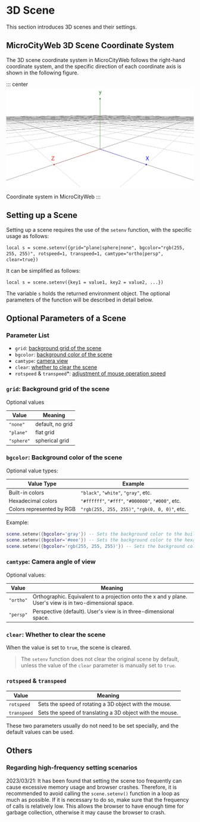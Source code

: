 # 3D Scene

This section introduces 3D scenes and their settings.

## MicroCityWeb 3D Scene Coordinate System

The 3D scene coordinate system in MicroCityWeb follows the right-hand coordinate system, and the specific direction of each coordinate axis is shown in the following figure.

::: center
![Coordinate system in MicroCityWeb](./images/MicroCityWeb/coordinate.png)

Coordinate system in MicroCityWeb
:::

## Setting up a Scene

Setting up a scene requires the use of the `setenv` function, with the specific usage as follows:

```lua:no-line-numbers
local s = scene.setenv({grid="plane|sphere|none", bgcolor="rgb(255, 255, 255)", rotspeed=1, transpeed=1, camtype="ortho|persp", clear=true})
```

It can be simplified as follows:

```lua:no-line-numbers
local s = scene.setenv({key1 = value1, key2 = value2, ...})
```

The variable `s` holds the returned environment object. The optional parameters of the function will be described in detail below.

## Optional Parameters of a Scene

### Parameter List

*   `grid`: [background grid of the scene](#grid-background-grid-of-the-scene)
*   `bgcolor`: [background color of the scene](#bgcolor-background-color-of-the-scene)
*   `camtype`: [camera view](#camtype-camera-view)
*   `clear`: [whether to clear the scene](#clear-whether-to-clear-the-scene)
*   `rotspeed` & `transpeed`\*: [adjustment of mouse operation speed](#rotspeed-transpeed)

### `grid`: Background grid of the scene

Optional values

| Value | Meaning |
| --- | --- |
| `"none"` | default, no grid |
| `"plane"` | flat grid |
| `"sphere"` | spherical grid |

### `bgcolor`: Background color of the scene

Optional value types:

| Value Type | Example |
| --- | --- |
| Built-in colors | `"black"`, `"white"`, `"gray"`, etc. |
| Hexadecimal colors | `"#ffffff"`, `"#fff"`, `"#000000"`, `"#000"`, etc. |
| Colors represented by RGB | `"rgb(255, 255, 255)"`, `"rgb(0, 0, 0)"`, etc. |

Example:

```lua
scene.setenv({bgcolor='gray'}) -- Sets the background color to the built-in color "gray"
scene.setenv({bgcolor='#eee'}) -- Sets the background color to the hexadecimal color "#eee"
scene.setenv({bgcolor='rgb(255, 255, 255)'}) -- Sets the background color to white
```

### `camtype`: Camera angle of view

Optional values:

| Value | Meaning |
| --- | --- |
| `"ortho"` | Orthographic. Equivalent to a projection onto the x and y plane. User's view is in two-dimensional space. |
| `"persp"` | Perspective (default). User's view is in three-dimensional space. |

### `clear`: Whether to clear the scene

When the value is set to `true`, the scene is cleared.

> The `setenv` function does not clear the original scene by default, unless the value of the `clear` parameter is manually set to `true`.

### `rotspeed` & `transpeed`

| Value | Meaning |
| --- | --- |
| `rotspeed` | Sets the speed of rotating a 3D object with the mouse. |
| `transpeed` | Sets the speed of translating a 3D object with the mouse. |

These two parameters usually do not need to be set specially, and the default values can be used.

## Others

### Regarding high-frequency setting scenarios

2023/03/21: It has been found that setting the scene too frequently can cause excessive memory usage and browser crashes. Therefore, it is recommended to avoid calling the `scene.setenv()` function in a loop as much as possible. If it is necessary to do so, make sure that the frequency of calls is relatively low. This allows the browser to have enough time for garbage collection, otherwise it may cause the browser to crash.